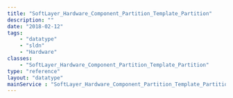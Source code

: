 ```yaml
---
title: "SoftLayer_Hardware_Component_Partition_Template_Partition"
description: ""
date: "2018-02-12"
tags:
    - "datatype"
    - "sldn"
    - "Hardware"
classes:
    - "SoftLayer_Hardware_Component_Partition_Template_Partition"
type: "reference"
layout: "datatype"
mainService : "SoftLayer_Hardware_Component_Partition_Template_Partition"
---
```


